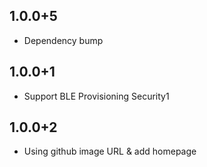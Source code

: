 ## 1.0.0+5

- Dependency bump

## 1.0.0+1

- Support BLE Provisioning Security1

## 1.0.0+2

- Using github image URL & add homepage